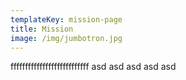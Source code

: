 ```yaml
---
templateKey: mission-page
title: Mission
image: /img/jumbotron.jpg
---
```

fffffffffffffffffffffffffff asd asd asd asd asd
